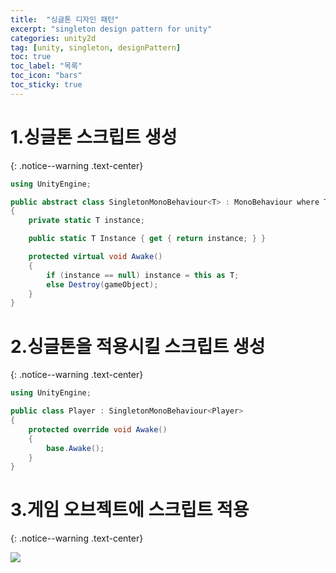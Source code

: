 ```yaml
---
title:  "싱글톤 디자인 패턴"
excerpt: "singleton design pattern for unity"
categories: unity2d
tag: [unity, singleton, designPattern]
toc: true
toc_label: "목록"
toc_icon: "bars"
toc_sticky: true
---
```


# 1.싱글톤 스크립트 생성
{: .notice--warning .text-center}

```c#
using UnityEngine;

public abstract class SingletonMonoBehaviour<T> : MonoBehaviour where T : MonoBehaviour
{
    private static T instance;

    public static T Instance { get { return instance; } }

    protected virtual void Awake()
    {
        if (instance == null) instance = this as T;
        else Destroy(gameObject);
    }
}
```

# 2.싱글톤을 적용시킬 스크립트 생성
{: .notice--warning .text-center}

```c#
using UnityEngine;

public class Player : SingletonMonoBehaviour<Player>
{
    protected override void Awake()
    {
        base.Awake();
    }
}
```

# 3.게임 오브젝트에 스크립트 적용
{: .notice--warning .text-center}

<img src="/img/2023-01-26-singleton-pattern.png"/>